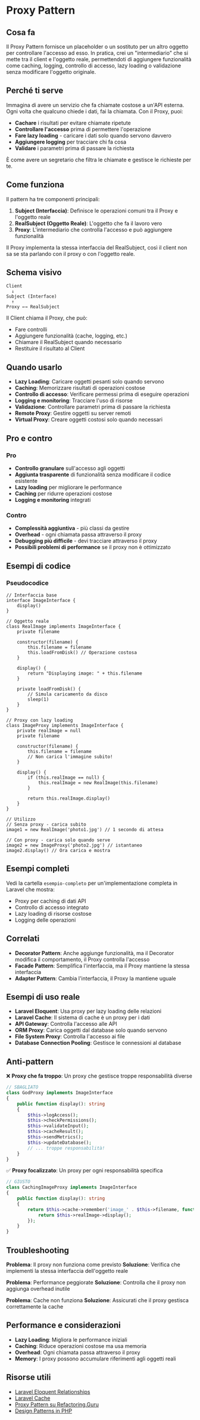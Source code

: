 # Proxy Pattern

## Cosa fa

Il Proxy Pattern fornisce un placeholder o un sostituto per un altro oggetto per controllare l'accesso ad esso. In pratica, crei un "intermediario" che si mette tra il client e l'oggetto reale, permettendoti di aggiungere funzionalità come caching, logging, controllo di accesso, lazy loading o validazione senza modificare l'oggetto originale.

## Perché ti serve

Immagina di avere un servizio che fa chiamate costose a un'API esterna. Ogni volta che qualcuno chiede i dati, fai la chiamata. Con il Proxy, puoi:
- **Cachare** i risultati per evitare chiamate ripetute
- **Controllare l'accesso** prima di permettere l'operazione
- **Fare lazy loading** - caricare i dati solo quando servono davvero
- **Aggiungere logging** per tracciare chi fa cosa
- **Validare** i parametri prima di passare la richiesta

È come avere un segretario che filtra le chiamate e gestisce le richieste per te.

## Come funziona

Il pattern ha tre componenti principali:

1. **Subject (Interfaccia)**: Definisce le operazioni comuni tra il Proxy e l'oggetto reale
2. **RealSubject (Oggetto Reale)**: L'oggetto che fa il lavoro vero
3. **Proxy**: L'intermediario che controlla l'accesso e può aggiungere funzionalità

Il Proxy implementa la stessa interfaccia del RealSubject, così il client non sa se sta parlando con il proxy o con l'oggetto reale.

## Schema visivo

```
Client
  ↓
Subject (Interface)
  ↑
Proxy ←→ RealSubject
```

Il Client chiama il Proxy, che può:
- Fare controlli
- Aggiungere funzionalità (cache, logging, etc.)
- Chiamare il RealSubject quando necessario
- Restituire il risultato al Client

## Quando usarlo

- **Lazy Loading**: Caricare oggetti pesanti solo quando servono
- **Caching**: Memorizzare risultati di operazioni costose
- **Controllo di accesso**: Verificare permessi prima di eseguire operazioni
- **Logging e monitoring**: Tracciare l'uso di risorse
- **Validazione**: Controllare parametri prima di passare la richiesta
- **Remote Proxy**: Gestire oggetti su server remoti
- **Virtual Proxy**: Creare oggetti costosi solo quando necessari

## Pro e contro

### Pro
- **Controllo granulare** sull'accesso agli oggetti
- **Aggiunta trasparente** di funzionalità senza modificare il codice esistente
- **Lazy loading** per migliorare le performance
- **Caching** per ridurre operazioni costose
- **Logging e monitoring** integrati

### Contro
- **Complessità aggiuntiva** - più classi da gestire
- **Overhead** - ogni chiamata passa attraverso il proxy
- **Debugging più difficile** - devi tracciare attraverso il proxy
- **Possibili problemi di performance** se il proxy non è ottimizzato

## Esempi di codice

### Pseudocodice
```
// Interfaccia base
interface ImageInterface {
    display()
}

// Oggetto reale
class RealImage implements ImageInterface {
    private filename
    
    constructor(filename) {
        this.filename = filename
        this.loadFromDisk() // Operazione costosa
    }
    
    display() {
        return "Displaying image: " + this.filename
    }
    
    private loadFromDisk() {
        // Simula caricamento da disco
        sleep(1)
    }
}

// Proxy con lazy loading
class ImageProxy implements ImageInterface {
    private realImage = null
    private filename
    
    constructor(filename) {
        this.filename = filename
        // Non carica l'immagine subito!
    }
    
    display() {
        if (this.realImage == null) {
            this.realImage = new RealImage(this.filename)
        }
        
        return this.realImage.display()
    }
}

// Utilizzo
// Senza proxy - carica subito
image1 = new RealImage('photo1.jpg') // 1 secondo di attesa

// Con proxy - carica solo quando serve
image2 = new ImageProxy('photo2.jpg') // istantaneo
image2.display() // Ora carica e mostra
```

## Esempi completi

Vedi la cartella `esempio-completo` per un'implementazione completa in Laravel che mostra:
- Proxy per caching di dati API
- Controllo di accesso integrato
- Lazy loading di risorse costose
- Logging delle operazioni

## Correlati

- **Decorator Pattern**: Anche aggiunge funzionalità, ma il Decorator modifica il comportamento, il Proxy controlla l'accesso
- **Facade Pattern**: Semplifica l'interfaccia, ma il Proxy mantiene la stessa interfaccia
- **Adapter Pattern**: Cambia l'interfaccia, il Proxy la mantiene uguale

## Esempi di uso reale

- **Laravel Eloquent**: Usa proxy per lazy loading delle relazioni
- **Laravel Cache**: Il sistema di cache è un proxy per i dati
- **API Gateway**: Controlla l'accesso alle API
- **ORM Proxy**: Carica oggetti dal database solo quando servono
- **File System Proxy**: Controlla l'accesso ai file
- **Database Connection Pooling**: Gestisce le connessioni al database

## Anti-pattern

❌ **Proxy che fa troppo**: Un proxy che gestisce troppe responsabilità diverse
```php
// SBAGLIATO
class GodProxy implements ImageInterface
{
    public function display(): string
    {
        $this->logAccess();
        $this->checkPermissions();
        $this->validateInput();
        $this->cacheResult();
        $this->sendMetrics();
        $this->updateDatabase();
        // ... troppe responsabilità!
    }
}
```

✅ **Proxy focalizzato**: Un proxy per ogni responsabilità specifica
```php
// GIUSTO
class CachingImageProxy implements ImageInterface
{
    public function display(): string
    {
        return $this->cache->remember('image_' . $this->filename, function() {
            return $this->realImage->display();
        });
    }
}
```

## Troubleshooting

**Problema**: Il proxy non funziona come previsto
**Soluzione**: Verifica che implementi la stessa interfaccia dell'oggetto reale

**Problema**: Performance peggiorate
**Soluzione**: Controlla che il proxy non aggiunga overhead inutile

**Problema**: Cache non funziona
**Soluzione**: Assicurati che il proxy gestisca correttamente la cache

## Performance e considerazioni

- **Lazy Loading**: Migliora le performance iniziali
- **Caching**: Riduce operazioni costose ma usa memoria
- **Overhead**: Ogni chiamata passa attraverso il proxy
- **Memory**: I proxy possono accumulare riferimenti agli oggetti reali

## Risorse utili

- [Laravel Eloquent Relationships](https://laravel.com/docs/eloquent-relationships)
- [Laravel Cache](https://laravel.com/docs/cache)
- [Proxy Pattern su Refactoring.Guru](https://refactoring.guru/design-patterns/proxy)
- [Design Patterns in PHP](https://designpatternsphp.readthedocs.io/)
